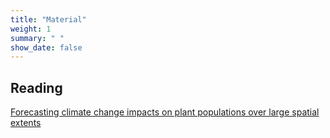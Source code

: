 ```yaml
---
title: "Material"
weight: 1
summary: " "
show_date: false
---
```


## Reading

[Forecasting climate change impacts on plant populations over large spatial extents](https://doi.org/10.1002/ecs2.1525)